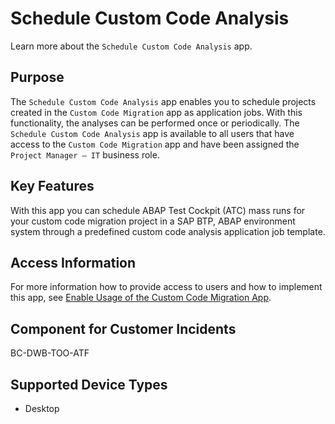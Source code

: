<!-- loio63d7c058a4544a9eb7cd2ce97af4637b -->

# Schedule Custom Code Analysis

Learn more about the `Schedule Custom Code Analysis` app.



<a name="loio63d7c058a4544a9eb7cd2ce97af4637b__section_t2m_sy5_mbc"/>

## Purpose

The `Schedule Custom Code Analysis` app enables you to schedule projects created in the `Custom Code Migration` app as application jobs. With this functionality, the analyses can be performed once or periodically. The `Schedule Custom Code Analysis` app is available to all users that have access to the `Custom Code Migration` app and have been assigned the `Project Manager – IT` business role.



<a name="loio63d7c058a4544a9eb7cd2ce97af4637b__keyfeatures"/>

## Key Features

With this app you can schedule ABAP Test Cockpit \(ATC\) mass runs for your custom code migration project in a SAP BTP, ABAP environment system through a predefined custom code analysis application job template.



<a name="loio63d7c058a4544a9eb7cd2ce97af4637b__section_pfdb_egb_zzr_zz"/>

## Access Information

For more information how to provide access to users and how to implement this app, see [Enable Usage of the Custom Code Migration App](enable-usage-of-the-custom-code-migration-app-34f67ed.md).



<a name="loio63d7c058a4544a9eb7cd2ce97af4637b__section_v2m_sy5_mbc"/>

## Component for Customer Incidents

BC-DWB-TOO-ATF



<a name="loio63d7c058a4544a9eb7cd2ce97af4637b__section_w2m_sy5_mbc"/>

## Supported Device Types

-   Desktop


